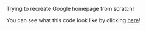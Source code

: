 Trying to recreate Google homepage from scratch!

You can see what this code look like by clicking [here](https://captaincustard.github.io/google_homepage/)!